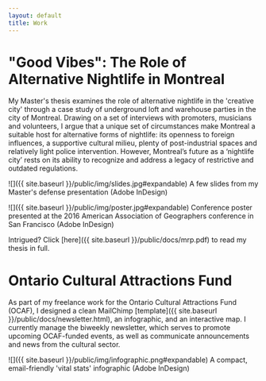 ```yaml
---
layout: default
title: Work
---
```


# "Good Vibes": The Role of Alternative Nightlife in Montreal

My Master's thesis examines the role of alternative nightlife in the 'creative city' through a case study of underground loft and warehouse parties in the city of Montreal. Drawing on a set of interviews with promoters, musicians and volunteers, I argue that a unique set of circumstances make Montreal a suitable host for alternative forms of nightlife: its openness to foreign influences, a supportive cultural milieu, plenty of post-industrial spaces and relatively light police intervention. However, Montreal’s future as a ‘nightlife city’ rests on its ability to recognize and address a legacy of restrictive and outdated regulations.

![]({{ site.baseurl }}/public/img/slides.jpg#expandable)
<span class="caption">A few slides from my Master's defense presentation (Adobe InDesign) </span>

![]({{ site.baseurl }}/public/img/poster.jpg#expandable)
<span class="caption">Conference poster presented at the 2016 American Association of Geographers conference in San Francisco (Adobe InDesign)</span>

Intrigued? Click [here]({{ site.baseurl }}/public/docs/mrp.pdf) to read my thesis in full.


# Ontario Cultural Attractions Fund

As part of my freelance work for the Ontario Cultural Attractions Fund (OCAF), I designed a clean MailChimp [template]({{ site.baseurl }}/public/docs/newsletter.html), an infographic, and an interactive map. I currently manage the biweekly newsletter, which serves to promote upcoming OCAF-funded events, as well as communicate announcements and news from the cultural sector.

![]({{ site.baseurl }}/public/img/infographic.png#expandable)
<span class="caption">A compact, email-friendly 'vital stats' infographic (Adobe InDesign)</span>
